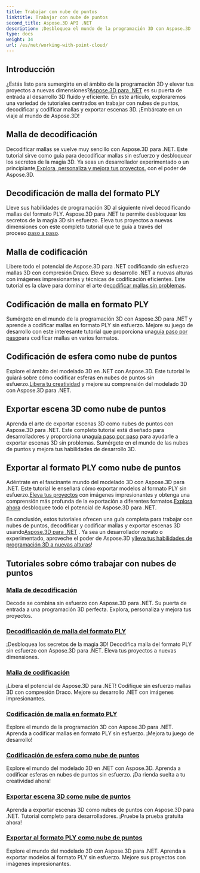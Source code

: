 ```yaml
---
title: Trabajar con nube de puntos
linktitle: Trabajar con nube de puntos
second_title: Aspose.3D API .NET
description: ¡Desbloquea el mundo de la programación 3D con Aspose.3D .NET! Decodifica/codifica mallas sin esfuerzo, exporta escenas 3D y más. Mejore sus proyectos con imágenes impresionantes.
type: docs
weight: 34
url: /es/net/working-with-point-cloud/
---
```


## Introducción

 ¿Estás listo para sumergirte en el ámbito de la programación 3D y elevar tus proyectos a nuevas dimensiones?[Aspose.3D para .NET](#working-with-point-cloud-tutorials) es su puerta de entrada al desarrollo 3D fluido y eficiente. En este artículo, exploraremos una variedad de tutoriales centrados en trabajar con nubes de puntos, decodificar y codificar mallas y exportar escenas 3D. ¡Embárcate en un viaje al mundo de Aspose.3D!

## Malla de decodificación

 Decodificar mallas se vuelve muy sencillo con Aspose.3D para .NET. Este tutorial sirve como guía para decodificar mallas sin esfuerzo y desbloquear los secretos de la magia 3D. Ya seas un desarrollador experimentado o un principiante,[Explora, personaliza y mejora tus proyectos.](./decode-mesh/) con el poder de Aspose.3D.

## Decodificación de malla del formato PLY

 Lleve sus habilidades de programación 3D al siguiente nivel decodificando mallas del formato PLY. Aspose.3D para .NET te permite desbloquear los secretos de la magia 3D sin esfuerzo. Eleva tus proyectos a nuevas dimensiones con este completo tutorial que te guía a través del proceso.[paso a paso](./decode-mesh-ply-format/).

## Malla de codificación

 Libere todo el potencial de Aspose.3D para .NET codificando sin esfuerzo mallas 3D con compresión Draco. Eleve su desarrollo .NET a nuevas alturas con imágenes impresionantes y técnicas de codificación eficientes. Este tutorial es la clave para dominar el arte de[codificar mallas sin problemas](./encode-mesh/).

## Codificación de malla en formato PLY

 Sumérgete en el mundo de la programación 3D con Aspose.3D para .NET y aprende a codificar mallas en formato PLY sin esfuerzo. Mejore su juego de desarrollo con este interesante tutorial que proporciona una[guía paso por paso](./encode-mesh-ply-format/)para codificar mallas en varios formatos.

## Codificación de esfera como nube de puntos

 Explore el ámbito del modelado 3D en .NET con Aspose.3D. Este tutorial le guiará sobre cómo codificar esferas en nubes de puntos sin esfuerzo.[Libera tu creatividad](./encode-sphere-as-point-cloud/) y mejore su comprensión del modelado 3D con Aspose.3D para .NET.

## Exportar escena 3D como nube de puntos

 Aprenda el arte de exportar escenas 3D como nubes de puntos con Aspose.3D para .NET. Este completo tutorial está diseñado para desarrolladores y proporciona una[guía paso por paso](./export-3d-scene-point-cloud/) para ayudarle a exportar escenas 3D sin problemas. Sumérgete en el mundo de las nubes de puntos y mejora tus habilidades de desarrollo 3D.

## Exportar al formato PLY como nube de puntos

 Adéntrate en el fascinante mundo del modelado 3D con Aspose.3D para .NET. Este tutorial le enseñará cómo exportar modelos al formato PLY sin esfuerzo.[Eleva tus proyectos](./export-to-ply-point-cloud/) con imágenes impresionantes y obtenga una comprensión más profunda de la exportación a diferentes formatos.[Explora ahora](./export-to-ply-point-cloud/) desbloquee todo el potencial de Aspose.3D para .NET.

 En conclusión, estos tutoriales ofrecen una guía completa para trabajar con nubes de puntos, decodificar y codificar mallas y exportar escenas 3D usando[Aspose.3D para .NET](#working-with-point-cloud-tutorials) . Ya sea un desarrollador novato o experimentado, aproveche el poder de Aspose.3D y[lleva tus habilidades de programación 3D a nuevas alturas](#working-with-point-cloud-tutorials)!
## Tutoriales sobre cómo trabajar con nubes de puntos
### [Malla de decodificación](./decode-mesh/)
Decode se combina sin esfuerzo con Aspose.3D para .NET. Su puerta de entrada a una programación 3D perfecta. Explora, personaliza y mejora tus proyectos.
### [Decodificación de malla del formato PLY](./decode-mesh-ply-format/)
¡Desbloquea los secretos de la magia 3D! Decodifica malla del formato PLY sin esfuerzo con Aspose.3D para .NET. Eleva tus proyectos a nuevas dimensiones.
### [Malla de codificación](./encode-mesh/)
¡Libera el potencial de Aspose.3D para .NET! Codifique sin esfuerzo mallas 3D con compresión Draco. Mejore su desarrollo .NET con imágenes impresionantes.
### [Codificación de malla en formato PLY](./encode-mesh-ply-format/)
Explore el mundo de la programación 3D con Aspose.3D para .NET. Aprenda a codificar mallas en formato PLY sin esfuerzo. ¡Mejora tu juego de desarrollo!
### [Codificación de esfera como nube de puntos](./encode-sphere-as-point-cloud/)
Explore el mundo del modelado 3D en .NET con Aspose.3D. Aprenda a codificar esferas en nubes de puntos sin esfuerzo. ¡Da rienda suelta a tu creatividad ahora!
### [Exportar escena 3D como nube de puntos](./export-3d-scene-point-cloud/)
Aprenda a exportar escenas 3D como nubes de puntos con Aspose.3D para .NET. Tutorial completo para desarrolladores. ¡Pruebe la prueba gratuita ahora!
### [Exportar al formato PLY como nube de puntos](./export-to-ply-point-cloud/)
Explore el mundo del modelado 3D con Aspose.3D para .NET. Aprenda a exportar modelos al formato PLY sin esfuerzo. Mejore sus proyectos con imágenes impresionantes.